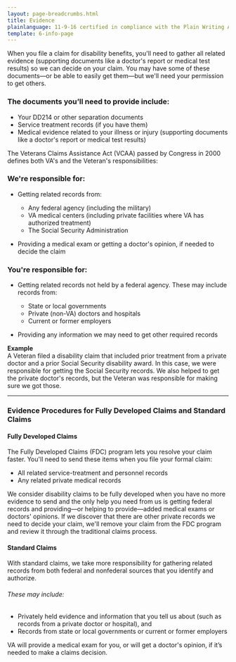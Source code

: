 ```yaml
---
layout: page-breadcrumbs.html
title: Evidence 
plainlanguage: 11-9-16 certified in compliance with the Plain Writing Act
template: 6-info-page
---
```


When you file a claim for disability benefits, you'll need to gather all related evidence (supporting documents like a doctor's report or medical test results) so we can decide on your claim. You may have some of these documents—or be able to easily get them—but we'll need your permission to get others.

<div class="call-out" markdown="1">

### The documents you’ll need to provide include:

-	Your DD214 or other separation documents
-	Service treatment records (if you have them)
-	Medical evidence related to your illness or injury (supporting documents like a doctor's report or medical test results)
</div>

The Veterans Claims Assistance Act (VCAA) passed by Congress in 2000 defines both VA's and the Veteran's responsibilities:

### We're responsible for:

- Getting related records from:

  -	Any federal agency (including the military)
  -	VA medical centers (including private facilities where VA has authorized treatment)
  -	The Social Security Administration

- Providing a medical exam or getting a doctor's opinion, if needed to decide the claim

### You're responsible for:

- Getting related records not held by a federal agency. These may include records from:

  -	State or local governments
  -	Private (non-VA) doctors and hospitals
  -	Current or former employers

- Providing any information we may need to get other required records

**Example**<br>
A Veteran filed a disability claim that included prior treatment from a private doctor and a prior Social Security disability award. In this case, we were responsible for getting the Social Security records. We also helped to get the private doctor's records, but the Veteran was responsible for making sure we got those.

-----

### Evidence Procedures for Fully Developed Claims and Standard Claims

#### Fully Developed Claims

The Fully Developed Claims (FDC) program lets you resolve your claim faster. You'll need to send these items when you file your formal claim:

-	All related service-treatment and personnel records
-	Any related private medical records

We consider disability claims to be fully developed when you have no more evidence to send and the only help you need from us is getting federal records and providing—or helping to provide—added medical exams or doctors' opinions. If we discover that there are other private records we need to decide your claim, we'll remove your claim from the FDC program and review it through the traditional claims process.

#### Standard Claims

With standard claims, we take more responsibility for gathering related records from both federal and nonfederal sources that you identify and authorize.

###### These may include:

- Privately held evidence and information that you tell us about (such as records from a private doctor or hospital), and
- Records from state or local governments or current or former employers

VA will provide a medical exam for you, or will get a doctor's opinion, if it’s needed to make a claims decision.
